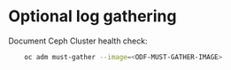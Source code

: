 # Optional log gathering

Document Ceph Cluster health check:

```bash
    oc adm must-gather --image=<ODF-MUST-GATHER-IMAGE>
```


